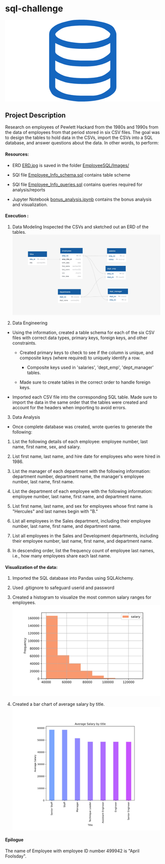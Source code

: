 # sql-challenge

![sql.png](EmployeeSQL/Images/sql.png)

## Project Description 
Research on employees of Pewlett Hackard from the 1980s and 1990s from the data of employees from that period stored in six CSV files.
The goal was to design the tables to hold data in the CSVs, import the CSVs into a SQL database, and answer questions about the data. In other words, to perform:

#### Resources:
* ERD [ERD.jpg](EmployeeSQL/Images/ERD.jpg) is saved in the folder [EmployeeSQL/Images/](EmployeeSQL/Images/)

* SQl file [Employee_Info_schema.sql](EmployeeSQL/SQL_Files/Employee_Info_schema.sql) contains table scheme

* SQl file [Employee_Info_queries.sql](EmployeeSQL/SQL_Files/Employee_Info_queries.sql) contains queries required for analysis/reports

* Jupyter Notebook [bonus_analysis.ipynb](EmployeeSQL/bonus_analysis.ipynb) contains the bonus analysis and visualization.

#### Execution :

1. Data Modeling
Inspected the CSVs and sketched out an ERD of the tables. ![sql.png](EmployeeSQL/Images/ERD.jpg)

2. Data Engineering

* Using the information, created a table schema for each of the six CSV files with correct data types, primary keys, foreign keys, and other constraints.

  * Created primary keys to check to see if the column is unique, and composite keys (where required) to uniquely identify a row.
    * Composite keys used in 'salaries', 'dept_emp', 'dept_manager' tables.
    
  * Made sure to create tables in the correct order to handle foreign keys.

* Imported each CSV file into the corresponding SQL table. Made sure to import the data in the same order that the tables were created and account for the headers when importing to avoid errors.

3. Data Analysis

* Once complete database was created, wrote queries to generate the following:

1. List the following details of each employee: employee number, last name, first name, sex, and salary.

2. List first name, last name, and hire date for employees who were hired in 1986.

3. List the manager of each department with the following information: department number, department name, the manager's employee number, last name, first name.

4. List the department of each employee with the following information: employee number, last name, first name, and department name.

5. List first name, last name, and sex for employees whose first name is "Hercules" and last names begin with "B."

6. List all employees in the Sales department, including their employee number, last name, first name, and department name.

7. List all employees in the Sales and Development departments, including their employee number, last name, first name, and department name.

8. In descending order, list the frequency count of employee last names, i.e., how many employees share each last name.

#### Visualization of the data:

1. Imported the SQL database into Pandas using SQLAlchemy.

2. Used .gitignore to safeguard userid and password

2. Created a histogram to visualize the most common salary ranges for employees.
![histogram.jpg](EmployeeSQL/Images/histogram.jpg)

3. Created a bar chart of average salary by title.
![bar.jpg](EmployeeSQL/Images/bar.jpg)

#### Epilogue

The name of Employee with employee ID number 499942 is "April Foolsday".

